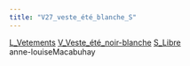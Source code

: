 ```yaml
---
title: "V27_veste_été_blanche_S"
---
```


[L_Vetements](notes/equipements/L_Vetements.md) [V_Veste_été_noir-blanche](notes/equipements/vetements/V_Veste_été_noir-blanche.md) [S_Libre](notes/statut/S_Libre.md)\
anne-louiseMacabuhay
